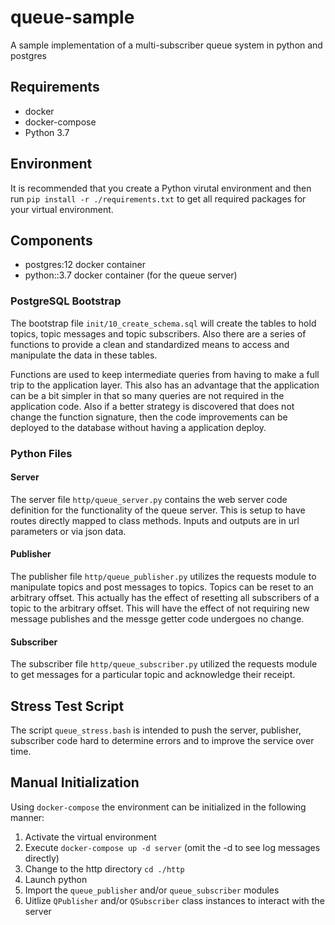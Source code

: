 # queue-sample

A sample implementation of a multi-subscriber queue system in python and postgres

## Requirements

* docker
* docker-compose
* Python 3.7

## Environment

It is recommended that you create a Python virutal environment and then run `pip install -r ./requirements.txt` to get all required packages for your virtual environment.

## Components

* postgres:12 docker container
* python::3.7 docker container (for the queue server)

### PostgreSQL Bootstrap

The bootstrap file `init/10_create_schema.sql` will create the tables to hold topics, topic messages and topic subscribers. Also there are a series of functions to provide a clean and standardized means to access and manipulate the data in these tables.

Functions are used to keep intermediate queries from having to make a full trip to the application layer. This also has an advantage that the application can be a bit simpler in that so many queries are not required in the application code. Also if a better strategy is discovered that does not change the function signature, then the code improvements can be deployed to the database without having a application deploy.

### Python Files

#### Server

The server file `http/queue_server.py` contains the web server code definition for the functionality of the queue server. This is setup to have routes directly mapped to class methods. Inputs and outputs are in url parameters or via json data.

#### Publisher

The publisher file `http/queue_publisher.py` utilizes the requests module to manipulate topics and post messages to topics. Topics can be reset to an arbitrary offset. This actually has the effect of resetting all subscribers of a topic to the arbitrary offset. This will have the effect of not requiring new message publishes and the messge getter code undergoes no change.

#### Subscriber

The subscriber file `http/queue_subscriber.py` utilized the requests module to get messages for a particular topic and acknowledge their receipt.

## Stress Test Script

The script `queue_stress.bash` is intended to push the server, publisher, subscriber code hard to determine errors and to improve the service over time.

## Manual Initialization

Using `docker-compose` the environment can be initialized in the following manner:

1. Activate the virtual environment
2. Execute `docker-compose up -d server` (omit the -d to see log messages directly)
3. Change to the http directory `cd ./http`
4. Launch python
5. Import the `queue_publisher` and/or `queue_subscriber` modules
6. Uitlize `QPublisher` and/or `QSubscriber` class instances to interact with the server


